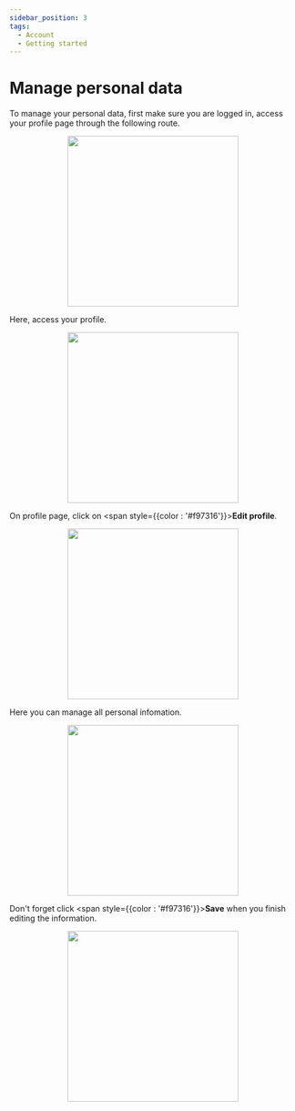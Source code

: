 ```yaml
---
sidebar_position: 3
tags:
  - Account
  - Getting started
---
```


# Manage personal data

To manage your personal data, first make sure you are logged in, access your profile page through the following route.

<p align="center">
  <img src="/img/create-account/menu-button.png" width="300" />
</p>

Here, access your profile.

<p align="center">
  <img src="/img/manage-personal-data/profile.png" width="300" />
</p>

On profile page, click on <span style={{color : '#f97316'}}>**Edit profile**</span>.

<p align="center">
  <img src="/img/manage-personal-data/edit-profile.png" width="300" />
</p>

Here you can manage all personal infomation.

<p align="center">
  <img src="/img/manage-personal-data/edit-profile-2.png" width="300" />
</p>

Don't forget click <span style={{color : '#f97316'}}>**Save**</span> when you finish editing the information.

<p align="center">
  <img src="/img/manage-personal-data/profile-save.png" width="300" />
</p>
